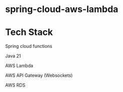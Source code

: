 # spring-cloud-aws-lambda

# Tech Stack

Spring cloud functions 

Java 21

AWS Lambda

AWS API Gateway (Websockets)

AWS RDS

